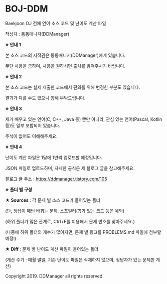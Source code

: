 # BOJ-DDM
Baekjoon OJ 전체 언어 소스 코드 및 난이도 계산 파일

작성자 : 동동매니저(DDManager)

<b>※ 안내 1</b>

본 소스 코드의 저작권은 동동매니저(DDManager)에게 있습니다.

무단 사용을 금하며, 사용을 원하시면 출처를 밝혀주시기 바랍니다.

<b>※ 안내 2</b>

본 소스 코드는 실제 제출한 코드에서 편의를 위해 변경한 부분도 있습니다.

결과가 다를 수도 있으니 양해 부탁드립니다.

<b>※ 안내 3</b>

제가 배우고 있는 언어(C, C++, Java 등) 뿐만 아니라, 관심 있는 언어(Pascal, Kotlin 등)도 일부 포함되어 있습니다.

주석이 없어도 이해해주세요.

<b>※ 안내 4</b>

난이도 계산 파일은 1달에 1번씩 업로드할 예정입니다.

JSON 파일로 업로드하며, 자세한 공식은 제 블로그 글을 참고해주세요.

블로그 글 주소 : https://ddmanager.tistory.com/105

<b>※ 폴더 별 구성</b>

<b>★ Sources</b> : 각 문제 별 소스 코드가 들어있는 폴더

(단, 정답이 매번 바뀌는 문제, 스포일러(?)가 있는 코드 등은 예외)

(하위 폴더가 많은 관계로, Ctrl+F를 이용해서 문제 번호를 찾아주세요.)

(나중에 하위 폴더의 개수가 많아지면, 문제 별 링크를 PROBLEMS.md 파일에 첨부할 예정!)

<b>★ Diff</b> : 문제 별 난이도 계산 파일이 들어있는 폴더

(계산 주기 : 매월 말일, 기존 난이도 파일은 삭제하지 않으며, 정답자가 있는 문제만 계산)

Copyright 2019. DDManager all rights reserved.
